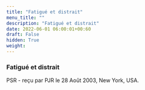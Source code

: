 ```yaml
---
title: "Fatigué et distrait"
menu_title: ""
description: "Fatigué et distrait"
date: 2022-06-01 06:00:01+00:60
draft: False
hidden: True
weight:
---
```

### Fatigué et distrait

PSR - reçu par PJR le 28 Août 2003, New York, USA.



